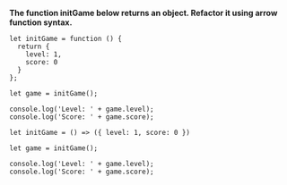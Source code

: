 **The function initGame below returns an object. Refactor it using arrow function syntax.**

```
let initGame = function () {
  return {
    level: 1,
    score: 0
  }
};

let game = initGame();

console.log('Level: ' + game.level);
console.log('Score: ' + game.score);
```

```
let initGame = () => ({ level: 1, score: 0 })

let game = initGame();

console.log('Level: ' + game.level);
console.log('Score: ' + game.score);
```
